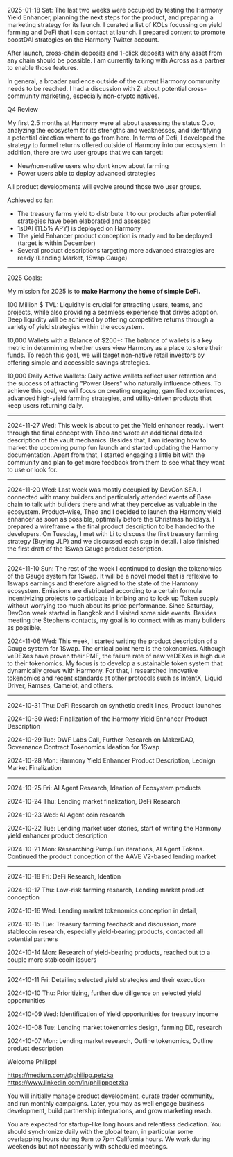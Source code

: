 2025-01-18 Sat: The last two weeks were occupied by testing the Harmony Yield Enhancer, planning the next steps for the product, and preparing a marketing strategy for its launch. I curated a list of KOLs focussing on yield farming and DeFi that I can contact at launch. I prepared content to promote boostDAI strategies on the Harmony Twitter account.

After launch, cross-chain deposits and 1-click deposits with any asset from any chain should be possible. I am currently talking with Across as a partner to enable those features. 

In general, a broader audience outside of the current Harmony community needs to be reached. I had a discussion with Zi about potential cross-community marketing, especially non-crypto natives.



Q4 Review

My first 2.5 months at Harmony were all about assessing the status Quo, analyzing the ecosystem for its strengths and weaknesses, and identifying a potential direction where to go from here. In terms of Defi, I developed the strategy to funnel returns offered outside of Harmony into our ecosystem. In addition, there are two user groups that we can target: 

- New/non-native users who dont know about farming
- Power users able to deploy advanced strategies

All product developments will evolve around those two user groups. 

Achieved so far: 

- The treasury farms yield to distribute it to our products after potential strategies have been elaborated and assessed
- 1sDAI (11.5% APY) is deployed on Harmony
- The yield Enhancer product conception is ready and to be deployed (target is within December)
- Several product descriptions targeting more advanced strategies are ready (Lending Market, 1Swap Gauge)

---

2025 Goals:

My mission for 2025 is to **make Harmony the home of simple DeFi.**

100 Million $ TVL:
Liquidity is crucial for attracting users, teams, and projects, while also providing a seamless experience that drives adoption. Deep liquidity will be achieved by offering competitive returns through a variety of yield strategies within the ecosystem.

10,000 Wallets with a Balance of $200+:
The balance of wallets is a key metric in determining whether users view Harmony as a place to store their funds. To reach this goal, we will target non-native retail investors by offering simple and accessible savings strategies.

10,000 Daily Active Wallets:
Daily active wallets reflect user retention and the success of attracting "Power Users" who naturally influence others. To achieve this goal, we will focus on creating engaging, gamified experiences, advanced high-yield farming strategies, and utility-driven products that keep users returning daily.

---

2024-11-27 Wed: This week is about to get the Yield enhancer ready. I went through the final concept with Theo and wrote an additional detailed description of the vault mechanics. Besides that, I am ideating how to market the upcoming pump fun launch and started updating the Harmony documentation. Apart from that, I started engaging a little bit with the community and plan to get more feedback from them to see what they want to use or look for. 

---

2024-11-20 Wed: Last week was mostly occupied by DevCon SEA. I connected with many builders and particularly attended events of Base chain to talk with builders there and what they perceive as valuable in the ecosystem. Product-wise, Theo and I decided to launch the Harmony yield enhancer as soon as possible, optimally before the Christmas holidays. I prepared a wireframe + the final product description to be handed to the developers. On Tuesday, I met with Li to discuss the first treasury farming strategy (Buying JLP) and we discussed each step in detail. I also finished the first draft of the 1Swap Gauge product description. 

---

2024-11-10 Sun: The rest of the week I continued to design the tokenomics of the Gauge system for 1Swap. It will be a novel model that is reflexive to 1swaps earnings and therefore aligned to the state of the Harmony ecosystem. Emissions are distributed according to a certain formula incentivizing projects to participate in bribing and to lock up Token supply without worrying too much about its price performance. Since Saturday, DevCon week started in Bangkok and I visited some side events. Besides meeting the Stephens contacts, my goal is to connect with as many builders as possible. 

2024-11-06 Wed: This week, I started writing the product description of a Gauge system for 1Swap. The critical point here is the tokenomics. Although veDEXes have proven their PMF, the failure rate of new veDEXes is high due to their tokenomics. My focus is to develop a sustainable token system that dynamically grows with Harmony. For that, I researched innovative tokenomics and recent standards at other protocols such as IntentX, Liquid Driver, Ramses, Camelot, and others. 

---

2024-10-31 Thu: DeFi Research on synthetic credit lines, Product launches

2024-10-30 Wed: Finalization of the Harmony Yield Enhancer Product Description

2024-10-29 Tue: DWF Labs Call, Further Research on MakerDAO, Governance Contract Tokenomics Ideation for 1Swap

2024-10-28 Mon: Harmony Yield Enhancer Product Description, Lednign Market Finalization

---

2024-10-25 Fri: AI Agent Research, Ideation of Ecosystem products

2024-10-24 Thu: Lending market finalization, DeFi Research

2024-10-23 Wed: AI Agent coin research

2024-10-22 Tue: Lending market user stories, start of writing the Harmony yield enhancer product description

2024-10-21 Mon: Researching Pump.Fun iterations, AI Agent Tokens. Continued the product conception of the AAVE V2-based lending market

---
2024-10-18 Fri: DeFi Research, Ideation

2024-10-17 Thu: Low-risk farming research, Lending market product conception

2024-10-16 Wed: Lending market tokenomics conception in detail,

2024-10-15 Tue: Treasury farming feedback and discussion, more stablecoin research, especially yield-bearing products, contacted all potential partners

2024-10-14 Mon: Research of yield-bearing products, reached out to a couple more stablecoin issuers

---
2024-10-11 Fri: Detailing selected yield strategies and their execution

2024-10-10 Thu: Prioritizing, further due diligence on selected yield opportunities

2024-10-09 Wed: Identification of Yield opportunities for treasury income

2024-10-08 Tue: Lending market tokenomics design, farming DD, research

2024-10-07 Mon: Lending market research, Outline tokenomics, Outline product description




Welcome Philipp!

https://medium.com/@philipp.petzka
https://www.linkedin.com/in/philipppetzka

You will initially manage product development, curate trader community, and run monthly campaigns. Later, you may as well engage business development, build partnership integrations, and grow marketing reach.

You are expected for startup-like long hours and relentless dedication. You should synchronize daily with the global team, in particular some overlapping hours during 9am to 7pm California hours. We work during weekends but not necessarily with scheduled meetings.
